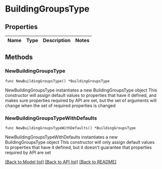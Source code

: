 # BuildingGroupsType

## Properties

Name | Type | Description | Notes
------------ | ------------- | ------------- | -------------

## Methods

### NewBuildingGroupsType

`func NewBuildingGroupsType() *BuildingGroupsType`

NewBuildingGroupsType instantiates a new BuildingGroupsType object
This constructor will assign default values to properties that have it defined,
and makes sure properties required by API are set, but the set of arguments
will change when the set of required properties is changed

### NewBuildingGroupsTypeWithDefaults

`func NewBuildingGroupsTypeWithDefaults() *BuildingGroupsType`

NewBuildingGroupsTypeWithDefaults instantiates a new BuildingGroupsType object
This constructor will only assign default values to properties that have it defined,
but it doesn't guarantee that properties required by API are set


[[Back to Model list]](../README.md#documentation-for-models) [[Back to API list]](../README.md#documentation-for-api-endpoints) [[Back to README]](../README.md)


